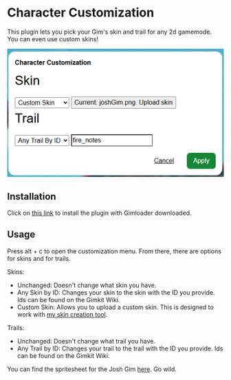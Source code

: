 # Character Customization

This plugin lets you pick your Gim's skin and trail for any 2d gamemode. You can even use custom skins!

![example](./images/image.png)

## Installation

Click on [this link](https://thelazysquid.github.io/gimloader/?installUrl=https://raw.githubusercontent.com/TheLazySquid/Gimloader/main/plugins/CharacterCustomization/build/CharacterCustomization.js) to install the plugin with Gimloader downloaded.

## Usage

Press alt + c to open the customization menu. From there, there are options for skins and for trails.

Skins:
- Unchanged: Doesn't change what skin you have.
- Any Skin by ID: Changes your skin to the skin with the ID you provide. Ids can be found on the Gimkit Wiki.
- Custom Skin: Allows you to upload a custom skin. This is designed to work with [my skin creation tool](https://thelazysquid.github.io/gimCreator/).

Trails:
- Unchanged: Doesn't change what trail you have.
- Any Trail by ID: Changes your trail to the trail with the ID you provide. Ids can be found on the Gimkit Wiki.

You can find the spritesheet for the Josh Gim [here](./skins/joshGim.png). Go wild.